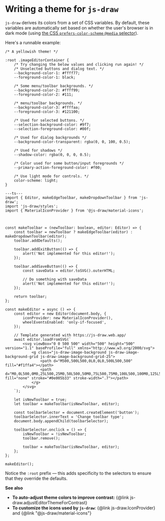 # Writing a theme for `js-draw`

`js-draw` derives its colors from a set of CSS variables. By default, these variables are automatically
set based on whether the user's browser is in dark mode
(using [the CSS `prefers-color-scheme` `@media` selector](https://developer.mozilla.org/en-US/docs/Web/CSS/@media/prefers-color-scheme)). 

Here's a runnable example:
```css,runnable
/* A yellowish theme! */

:root .imageEditorContainer {
	/* Try changing the below values and clicking run again! */
    /* Unselected buttons and dialog text. */
	--background-color-1: #ffff77;
	--foreground-color-1: black;

	/* Some menu/toolbar backgrounds. */
	--background-color-2: #ffff99;
	--foreground-color-2: #111;

	/* menu/toolbar backgrounds. */
	--background-color-3: #ffffaa;
	--foreground-color-3: #121100;

	/* Used for selected buttons. */
	--selection-background-color: #9f7;
	--selection-foreground-color: #00f;

	/* Used for dialog backgrounds */
	--background-color-transparent: rgba(0, 0, 100, 0.5);

	/* Used for shadows */
	--shadow-color: rgba(0, 0, 0, 0.5);

	/* Color used for some button/input foregrounds */
	--primary-action-foreground-color: #f00;

	/* Use light mode for controls. */
	color-scheme: light;
}

---ts---
import { Editor, makeEdgeToolbar, makeDropdownToolbar } from 'js-draw';
import 'js-draw/styles';
import { MaterialIconProvider } from '@js-draw/material-icons';



const makeToolbar = (newToolbar: boolean, editor: Editor) => {
	const toolbar = newToolbar ? makeEdgeToolbar(editor) : makeDropdownToolbar(editor);
	toolbar.addDefaults();

	toolbar.addExitButton(() => {
		alert('Not implemented for this editor!');
	});

	toolbar.addSaveButton(() => {
		const saveData = editor.toSVG().outerHTML;

		// Do something with saveData
		alert('Not implemented for this editor!');
	});

	return toolbar;
};

const makeEditor = async () => {
	const editor = new Editor(document.body, {
		iconProvider: new MaterialIconProvider(),
    	wheelEventsEnabled: 'only-if-focused',
	});

	// Template generated with https://js-draw.web.app/
	await editor.loadFromSVG(`
		<svg viewBox="0 0 500 500" width="500" height="500" version="1.1" baseProfile="full" xmlns="http://www.w3.org/2000/svg">
			<g class="js-draw-image-background js-draw-image-background-grid js-draw-image-background-grid-25">
				<path d="M500,500L500,0L0,0L0,500L500,500" fill="#f1ffa4"></path>
				<path d="M0,0L500,0M0,25L500,25M0,50L500,50M0,75L500,75M0,100L500,100M0,125L500,125M0,150L500,150M0,175L500,175M0,200L500,200M0,225L500,225M0,250L500,250M0,275L500,275M0,300L500,300M0,325L500,325M0,350L500,350M0,375L500,375M0,400L500,400M0,425L500,425M0,450L500,450M0,475L500,475M0,500L500,500M0,0L0,500M25,0L25,500M50,0L50,500M75,0L75,500M100,0L100,500M125,0L125,500M150,0L150,500M175,0L175,500M200,0L200,500M225,0L225,500M250,0L250,500M275,0L275,500M300,0L300,500M325,0L325,500M350,0L350,500M375,0L375,500M400,0L400,500M425,0L425,500M450,0L450,500M475,0L475,500M500,0L500,500" fill="none" stroke="#0e005b33" stroke-width=".7"></path>
			</g>
		</svg>
	`);

	let isNewToolbar = true;
	let toolbar = makeToolbar(isNewToolbar, editor);

	const toolbarSelector = document.createElement('button');
	toolbarSelector.innerText = 'Change toolbar type';
	document.body.appendChild(toolbarSelector);

	toolbarSelector.onclick = () => {
		isNewToolbar = !isNewToolbar;
		toolbar.remove();

		toolbar = makeToolbar(isNewToolbar, editor);
	};
};

makeEditor();
```

Notice the `:root` prefix — this adds specificity to the selectors to ensure that they override
the defaults.


**See also**
 - **To auto-adjust theme colors to improve contrast:** {@link js-draw.adjustEditorThemeForContrast}
 - **To customize the icons used by `js-draw`**: {@link js-draw.IconProvider} and {@link "@js-draw/material-icons"}